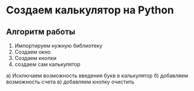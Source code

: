 # Создаем калькулятор на Python

## Алгоритм работы

1. Импортируем нужную библиотеку
2. Создаем окно
3. Создаем кнопки
4. создаем сам калькулятор

а) Исключаем возможность введения букв в калькулятор
б) добавляем возможность счета
в) добавляем кнопку очистить
